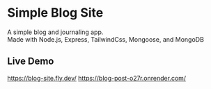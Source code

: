 # Simple Blog Site
A simple blog and journaling app. 
<br>Made with Node.js, Express, TailwindCss, Mongoose, and MongoDB

## Live Demo
https://blog-site.fly.dev/
https://blog-post-o27r.onrender.com/
